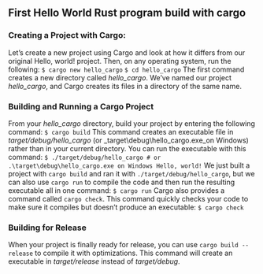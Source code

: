## First Hello World Rust program build with cargo

### Creating a Project with Cargo:
Let’s create a new project using Cargo and look at how it differs from our original Hello, world! project. Then, on any operating system, run the following:
`$ cargo new hello_cargo`
`$ cd hello_cargo`
The first command creates a new directory called  _hello_cargo_. We’ve named our project  _hello_cargo_, and Cargo creates its files in a directory of the same name.

### Building and Running a Cargo Project
From your  _hello_cargo_  directory, build your project by entering the following command:
`$ cargo build`
This command creates an executable file in _target/debug/hello_cargo_ (or _target\debug\hello_cargo.exe_on Windows) rather than in your current directory. You can run the executable with this command:
`$ ./target/debug/hello_cargo # or .\target\debug\hello_cargo.exe on Windows Hello, world!`
We just built a project with  `cargo build`  and ran it with  `./target/debug/hello_cargo`, but we can also use  `cargo run`  to compile the code and then run the resulting executable all in one command:
`$ cargo run`
Cargo also provides a command called  `cargo check`. This command quickly checks your code to make sure it compiles but doesn’t produce an executable:
`$ cargo check`
### Building for Release
When your project is finally ready for release, you can use `cargo build --release` to compile it with optimizations. This command will create an executable in _target/release_ instead of _target/debug_.